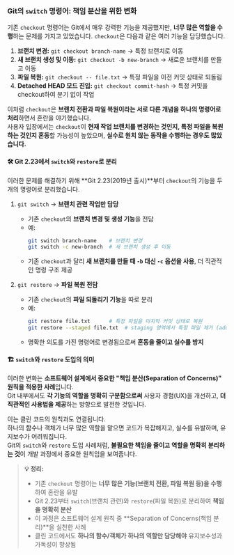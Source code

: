 ### Git의 `switch` 명령어: 책임 분산을 위한 변화

기존 `checkout` 명령어는 Git에서 매우 강력한 기능을 제공했지만, **너무 많은 역할을 수행**하는 문제를 가지고 있었습니다. `checkout`은 다음과 같은 여러 기능을 담당했습니다.

1. **브랜치 변경:** `git checkout branch-name` → 특정 브랜치로 이동
2. **새 브랜치 생성 및 이동:** `git checkout -b new-branch` → 새로운 브랜치를 만들고 이동
3. **파일 복원:** `git checkout -- file.txt` → 특정 파일을 이전 커밋 상태로 되돌림
4. **Detached HEAD 모드 진입:** `git checkout commit-hash` → 특정 커밋을 checkout하여 분기 없이 작업

이처럼 `checkout`은 **브랜치 전환과 파일 복원이라는 서로 다른 개념을 하나의 명령어로 처리**하면서 혼란을 야기했습니다.  
사용자 입장에서는 `checkout`이 **현재 작업 브랜치를 변경하는 것인지, 특정 파일을 복원하는 것인지 혼동**할 가능성이 높았으며, **실수로 원치 않는 동작을 수행하는 경우도 많았습니다.**

#### 🛠 Git 2.23에서 `switch`와 `restore`로 분리

이러한 문제를 해결하기 위해 **Git 2.23(2019년 출시)**부터 `checkout`의 기능을 두 개의 명령어로 분리했습니다.

1. `git switch` → **브랜치 관련 작업만 담당**

   - 기존 `checkout`의 **브랜치 변경 및 생성 기능**을 전담
   - 예:
     ```bash
     git switch branch-name    # 브랜치 변경
     git switch -c new-branch  # 새 브랜치 생성 후 이동
     ```
   - 기존 `checkout`과 달리 **새 브랜치를 만들 때 `-b` 대신 `-c` 옵션을 사용**, 더 직관적인 명령 구조 제공

2. `git restore` → **파일 복원 전담**

   - 기존 `checkout`의 **파일 되돌리기 기능**을 따로 분리
   - 예:
     ```bash
     git restore file.txt      # 특정 파일을 마지막 커밋 상태로 복원
     git restore --staged file.txt  # staging 영역에서 특정 파일 제거 (add 취소)
     ```
   - 명확한 의도를 가진 명령어로 변경됨으로써 **혼동을 줄이고 실수를 방지**

#### 🏗 `switch`와 `restore` 도입의 의미

이러한 변화는 **소프트웨어 설계에서 중요한 "책임 분산(Separation of Concerns)" 원칙을 적용한 사례**입니다.  
Git 내부에서도 **각 기능의 역할을 명확히 구분함으로써** 사용자 경험(UX)을 개선하고, **더 직관적인 사용법을 제공**하는 방향으로 발전한 것입니다.

이는 클린 코드의 원칙과도 연결됩니다.  
하나의 함수나 객체가 너무 많은 역할을 맡으면 코드가 복잡해지고, 실수를 유발하며, 유지보수가 어려워집니다.  
Git의 `switch`와 `restore` 도입 사례처럼, **불필요한 책임을 줄이고 역할을 명확히 분리하는 것**이 개발 과정에서 중요한 원칙임을 보여줍니다.

> **💡 정리:**
>
> - 기존 `checkout` 명령어는 **너무 많은 기능(브랜치 전환, 파일 복원 등)을 수행**하여 혼란을 유발
> - Git 2.23부터 `switch`(브랜치 관련)와 `restore`(파일 복원)로 분리하여 **책임을 명확히 분산**
> - 이 과정은 소프트웨어 설계 원칙 중 **Separation of Concerns(책임 분리)**을 실천한 사례
> - 클린 코드에서도 **하나의 함수/객체가 하나의 역할만 담당해야** 유지보수성과 가독성이 향상됨

